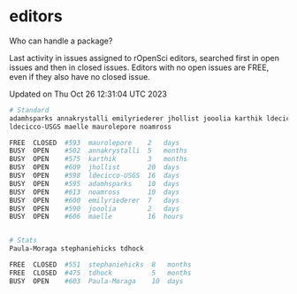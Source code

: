# editors

Who can handle a package?

Last activity in issues assigned to rOpenSci editors, searched first in open
issues and then in closed issues. Editors with no open issues are FREE, even if
they also have no closed issue.


Updated on Thu Oct 26 12:31:04 UTC 2023

```bash
# Standard
adamhsparks annakrystalli emilyriederer jhollist jooolia karthik ldecicco
ldecicco-USGS maelle maurolepore noamross

FREE  CLOSED  #593  maurolepore    2   days
BUSY  OPEN    #502  annakrystalli  5   months
BUSY  OPEN    #575  karthik        3   months
BUSY  OPEN    #609  jhollist       20  days
BUSY  OPEN    #598  ldecicco-USGS  16  days
BUSY  OPEN    #595  adamhsparks    10  days
BUSY  OPEN    #613  noamross       10  days
BUSY  OPEN    #600  emilyriederer  7   days
BUSY  OPEN    #590  jooolia        2   days
BUSY  OPEN    #606  maelle         16  hours


# Stats
Paula-Moraga stephaniehicks tdhock

FREE  CLOSED  #551  stephaniehicks  8   months
FREE  CLOSED  #475  tdhock          5   months
BUSY  OPEN    #603  Paula-Moraga    10  days
```
